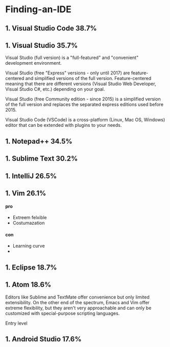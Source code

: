 # Finding-an-IDE


## 1. Visual Studio Code  38.7%
## 1. Visual Studio  35.7%

Visual Studio (full version) is a "full-featured" and "convenient" development environment.

Visual Studio (free "Express" versions - only until 2017) are feature-centered and simplified versions of the full version. Feature-centered meaning that there are different versions (Visual Studio Web Developer, Visual Studio C#, etc.) depending on your goal.

Visual Studio (free Community edition - since 2015) is a simplified version of the full version and replaces the separated express editions used before 2015.

Visual Studio Code (VSCode) is a cross-platform (Linux, Mac OS, Windows) editor that can be extended with plugins to your needs.

## 1. Notepad++   34.5%

## 1. Sublime Text   30.2%

## 1. IntelliJ   26.5%

## 1. Vim   26.1%

#### pro

* Extreem felxible
* Costumazation

#### con

* Learning curve
*

## 1. Eclipse   18.7%

## 1. Atom   18.6%

Editors like Sublime and TextMate offer convenience but only limited extensibility. On the other end of the spectrum, Emacs and Vim offer extreme flexibility, but they aren't very approachable and can only be customized with special-purpose scripting languages.

Entry level

## 1. Android Studio   17.6%
